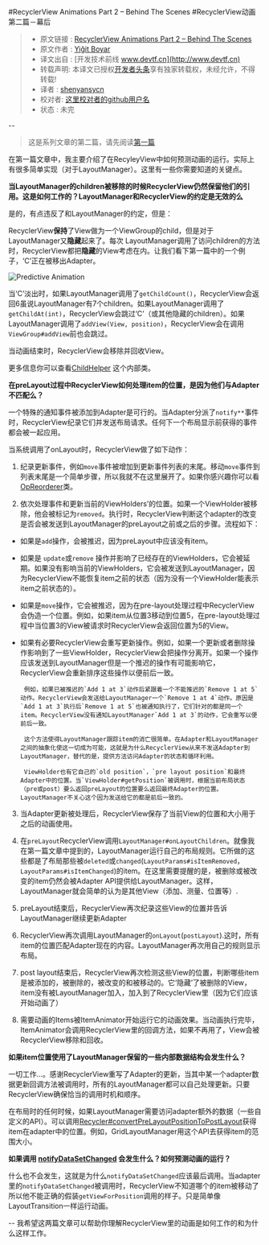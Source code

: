 #RecyclerView Animations Part 2 – Behind The Scenes
#RecyclerView动画 第二篇－幕后
> * 原文链接 : [RecyclerView Animations Part 2 – Behind The Scenes](http://www.birbit.com/recyclerview-animations-part-2-behind-the-scenes/)
> * 原文作者 : [Yiğit Boyar](http://www.birbit.com/)
> * 译文出自 : [开发技术前线 www.devtf.cn](http://www.devtf.cn)
> * 转载声明: 本译文已授权[开发者头条](http://toutiao.io/download)享有独家转载权，未经允许，不得转载!
> * 译者 : [shenyansycn](https://github.com/shenyansycn) 
> * 校对者: [这里校对者的github用户名](github链接)  
> * 状态 :  未完

--
    
>这是系列文章的第二篇，请先阅读[第一篇](http://www.birbit.com/recyclerview-animations-part-1-how-animations-work/)

在第一篇文章中，我主要介绍了在RecyleyView中如何预测动画的运行。实际上有很多简单实现（对于LayoutManager）。这里有一些你需要知道的关键点。

**当LayoutManager的children被移除的时候RecyclerView仍然保留他们的引用。这是如何工作的？LayoutManager和RecyclerView的约定是无效的么**

是的，有点违反了和LayoutManager的约定，但是：

RecyclerView**保持**了View做为一个ViewGroup的child，但是对于LayoutManager又**隐藏**起来了。每次
LayoutManager调用了访问children的方法时，RecyclerView都把**隐藏**的View考虑在内。让我们看下第一篇中的一个例子，‘C’正在被移出Adapter。

![Predictive Animation](http://img.blog.csdn.net/20160104165622148)

当‘C’淡出时，如果LayoutManager调用了`getChildCount()`，RecyclerView会返回6虽说LayoutManager有7个children。如果LayoutManager调用了`getChildAt(int)`，RecyclerView会跳过‘C’（或其他隐藏的children）。如果LayoutManager调用了`addView(View, position)`，RecyclerView会在调用`ViewGroup#addView`前也会跳过。

当动画结束时，RecyclerView会移除并回收View。

更多信息你可以查看[ChildHelper](https://android.googlesource.com/platform/frameworks/support/+/master/v7/recyclerview/src/android/support/v7/widget/ChildHelper.java) 这个内部类。

**在preLayout过程中RecyclerView如何处理item的位置，是因为他们与Adapter不匹配么？**

一个特殊的通知事件被添加到Adapter是可行的。当Adapter分派了`notify**`事件时，RecyclerView纪录它们并发送布局请求。任何下一个布局显示前获得的事件都会被一起应用。

当系统调用了onLayout时，RecyclerView做了如下动作：

1. 纪录更新事件，例如`move`事件被增加到更新事件列表的末尾。移动`move`事件到列表末尾是一个简单步骤，所以我就不在这里展开了。如果你感兴趣你可以看[OpReorderer](https://android.googlesource.com/platform/frameworks/support/+/master/v7/recyclerview/src/android/support/v7/widget/OpReorderer.java)类。

2. 依次处理事件和更新当前的ViewHolders’的位置。如果一个ViewHolder被移除，他会被标记为`removed`。执行时，RecyclerView判断这个adapter的改变是否会被发送到LayoutManager的preLayout之前或之后的步骤。流程如下：

 - 如果是`add`操作，会被推迟，因为preLayout中应该没有item。

 - 如果是 `update`或`remove` 操作并影响了已经存在的ViewHolders，它会被延期。如果没有影响当前的ViewHolders，它会被发送到LayoutManager，因为RecyclerView不能恢复item之前的状态（因为没有一个ViewHolder能表示item之前状态的）。	

 - 如果是`move`操作，它会被推迟，因为在pre-layout处理过程中RecyclerView会伪造一个位置。例如，如果item从位置3移动到位置5，在pre-layout处理过程中当位置3的View被请求时RecyclerView会返回位置为5的View。

 - 如果有必要RecyclerView会重写更新操作。例如，如果一个更新或者删除操作影响到了一些ViewHolder，RecyclerView会把操作分离开。如果一个操作应该发送到LayoutManager但是一个推迟的操作有可能影响它，RecyclerView会重新排序这些操作以便前后一致。
 	
 		例如，如果已被推迟的`Add 1 at 3`动作后紧跟着一个不能推迟的`Remove 1 at 5`动作。RecyclerView会发送给LayoutManager一个`Remove 1 at 4`动作。原因是`Add 1 at 3`执行后`Remove 1 at 5`也被通知执行了，它们针对的都是同一个item。RecyclerView没有通知LayoutManager`Add 1 at 3`的动作，它会重写以便前后一致。
		
		这个方法使得LayoutManager跟踪item的消亡很简单。在Adapter和LayoutManager之间的抽象化使这一切成为可能，这就是为什么RecyclerView从来不发送Adapter到LayoutManager，替代的是，提供方法访问Adapter的状态和循环利用。
		
		ViewHolder也有它自己的`old position`，`pre layout position`和最终Adapter中的位置。当`ViewHolder#getPosition`被调用时，根据当前布局状态（pre或post）要么返回preLayout的位置要么返回最终Adapter的位置。LayoutManager不关心这个因为发送给它的都是前后一致的。

3. 当Adapter更新被处理后，RecyclerView保存了当前View的位置和大小用于之后的动画使用。

4. 在`preLayout`RecyclerView调用`LayoutManager#onLayoutChildren`。就像我在第一篇文章中提到的，LayoutManager运行自己的布局规则。它所做的这些都是了布局那些被`deleted`或`changed`(`LayoutParams#isItemRemoved`，`LayoutParams#isItemChanged`)的item。在这里需要提醒的是，被删除或被改变的item仍然会被Adapter API提供给LayoutManager。这样，LayoutManager就会简单的认为是其他View（添加、测量、位置等）.

5. preLayout结束后，RecyclerView再次纪录这些View的位置并告诉LayoutManager继续更新Adapter

6. RecyclerView再次调用LayoutManager的`onLayout`(`postLayout`).这时，所有item的位置匹配Adapter现在的内容。LayoutManager再次用自己的规则显示布局。

7. post layout结束后，RecyclerView再次检测这些View的位置，判断哪些item是被添加的，被删除的，被改变的和被移动的。它‘隐藏’了被删除的View，item没有被LayoutManager加入，加入到了RecyclerView里（因为它们应该开始动画了）

8. 需要动画的Items被ItemAnimator开始运行它的动画效果。当动画执行完毕，ItemAnimator会调用RecyclerView里的回调方法，如果不再用了，View会被RecyclerView移除和回收。

**如果item位置使用了LayoutManager保留的一些内部数据结构会发生什么？**

一切工作...。感谢RecyclerView重写了Adapter的更新，当其中某一个adapter数据更新回调方法被调用时，所有的LayoutManager都可以自己处理更新。只要RecyclerView确保恰当的调用时机和顺序。

在布局时的任何时候，如果LayoutManager需要访问adapter额外的数据（一些自定义的API）。可以调用[Recycler#convertPreLayoutPositionToPostLayout](http://developer.android.com/reference/android/support/v7/widget/RecyclerView.Recycler.html#convertPreLayoutPositionToPostLayout(int))获得item在adapter中的位置。例如，GridLayoutManager用这个API去获得item的范围大小。

**如果调用 [notifyDataSetChanged](http://developer.android.com/reference/android/support/v7/widget/RecyclerView.Recycler.html#convertPreLayoutPositionToPostLayout(int)) 会发生什么？如何预测动画的运行？**

什么也不会发生，这就是为什么`notifyDataSetChanged`应该最后调用。当adapter里的`notifyDataSetChanged`被调用时，RecyclerView不知道哪个的item被移动了所以他不能正确的假装`getViewForPosition`调用的样子。只是简单像LayoutTransition一样运行动画。

--
我希望这两篇文章可以帮助你理解RecyclerView里的动画是如何工作的和为什么这样工作。
